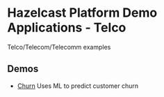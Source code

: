 # Hazelcast Platform Demo Applications - Telco

Telco/Telecom/Telecomm examples

## Demos

* [Churn](./churn) Uses ML to predict customer churn

